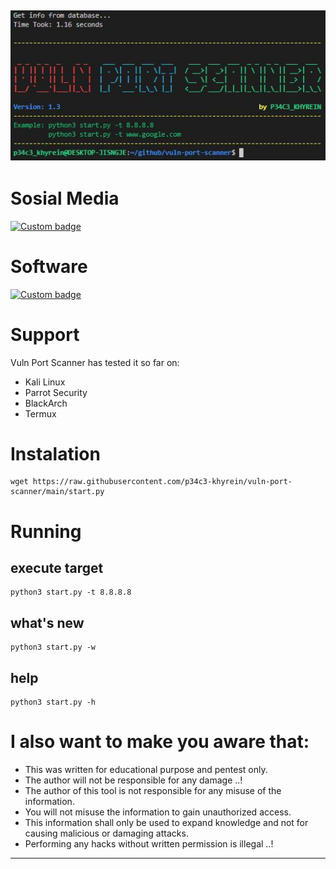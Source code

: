 ![Screenshot](img/banner.JPG)
---

# Sosial Media
[![Custom badge](https://img.shields.io/badge/whatsapp-%23C0C0C0.svg?&style=for-the-badge&logo=whatsapp&logoColor=#25D366)](https://wa.me/6282214252455/)

# Software
[![Custom badge](https://img.shields.io/badge/python%203%20-%2300599C.svg?&style=for-the-badge&logo=Python&logoColor=white)](https://www.python.org/)

# Support
Vuln Port Scanner has tested it so far on:
* Kali Linux
* Parrot Security
* BlackArch
* Termux

# Instalation
```shell
wget https://raw.githubusercontent.com/p34c3-khyrein/vuln-port-scanner/main/start.py
```

# Running
## execute target
```shell
python3 start.py -t 8.8.8.8
```
## what's new
```shell
python3 start.py -w
```
## help
```shell
python3 start.py -h
```

# I also want to make you aware that:
* This was written for educational purpose and pentest only.
* The author will not be responsible for any damage ..!
* The author of this tool is not responsible for any misuse of the information.
* You will not misuse the information to gain unauthorized access.
* This information shall only be used to expand knowledge and not for
causing malicious or damaging attacks.
* Performing any hacks without written permission is illegal ..!
****
